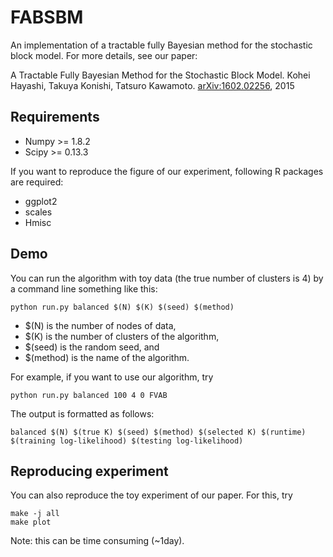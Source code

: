 # FABSBM
An implementation of a tractable fully Bayesian method for the stochastic block model. For more details, see our paper:

A Tractable Fully Bayesian Method for the Stochastic Block Model.
Kohei Hayashi, Takuya Konishi, Tatsuro Kawamoto.
[arXiv:1602.02256](http://arxiv.org/abs/1602.02256), 2015

## Requirements
* Numpy >= 1.8.2
* Scipy >= 0.13.3

If you want to reproduce the figure of our experiment, following R packages are required:

* ggplot2
* scales
* Hmisc

## Demo
You can run the algorithm with toy data (the true number of clusters is 4) by a command line something like this:
```
python run.py balanced $(N) $(K) $(seed) $(method)
```
* $(N) is the number of nodes of data, 
* $(K) is the number of clusters of the algorithm, 
* $(seed) is the random seed, and 
* $(method) is the name of the algorithm. 
 
For example, if you want to use our algorithm, try
```
python run.py balanced 100 4 0 FVAB
```
The output is formatted as follows:
```
balanced $(N) $(true K) $(seed) $(method) $(selected K) $(runtime) $(training log-likelihood) $(testing log-likelihood)
```



## Reproducing experiment
You can also reproduce the toy experiment of our paper. For this, try
```
make -j all
make plot
```
Note: this can be time consuming (~1day). 
